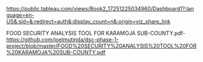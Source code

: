 https://public.tableau.com/views/Book2_17251225034960/Dashboard1?:language=en-US&:sid=&:redirect=auth&:display_count=n&:origin=viz_share_link

FOOD SECURITY ANALYSIS TOOL FOR KARAMOJA SUB-COUNTY.pdf-https://github.com/joelmutinda/dsc-phase-1-project/blob/master/FOOD%20SECURITY%20ANALYSIS%20TOOL%20FOR%20KARAMOJA%20SUB-COUNTY.pdf

